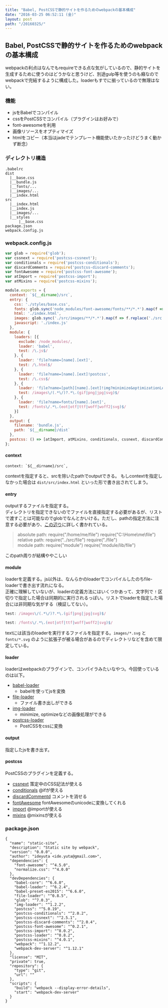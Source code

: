 ```yaml
---
title: "Babel, PostCSSで静的サイトを作るためのwebpackの基本構成"
date: "2016-03-25 06:52:11 (金)"
layout: post
path: "/20160325/"
---
```


## Babel, PostCSSで静的サイトを作るためのwebpackの基本構成

webpackの利点はなんでもrequireできる点な気がしているので、静的サイトを生成するために使うのはどうかなと思うけど、別途gulp等を使うのも癪なのでwebpackで完結するように構成した。loaderもすでに揃っているので無理はない。

### 機能

- jsをBabelでコンパイル
- cssをPostCSSでコンパイル（プラグインはお好みで）
- font-awesomeを利用
- 画像リソースをオプティマイズ
- htmlをコピー（本当はjadeでテンプレート機能使いたかったけどうまく動かず断念）

### ディレクトリ構造

```
.babelrc
dist
  |__base.css
  |__bundle.js
  |__fonts/...
  |__images/...
  |__index.html
src
  |__index.html
  |__index.js
  |__images/...
  |__styles
      |__base.css
package.json
webpack.config.js
```

### webpack.config.js

```js
var glob = require('glob');
var cssnext = require('postcss-cssnext');
var conditionals = require('postcss-conditionals');
var discardComments = require('postcss-discard-comments');
var fontAwesome = require('postcss-font-awesome');
var atImport = require('postcss-import');
var atMixins = require('postcss-mixins');

module.exports = {
  context: `${__dirname}/src`,
  entry: {
    css: './styles/base.css',
    fonts: glob.sync('node_modules/font-awesome/fonts/**/*.*').map(f => f.replace('node_modules/', '')),
    html: './index.html',
    images: glob.sync('./src/images/**/*.*').map(f => f.replace('./src', '.')),
    javascript: './index.js'
  },
  module: {
    loaders: [{
      exclude: /node_modules/,
      loader: 'babel',
      test: /\.js$/
    }, {
      loader: 'file?name=[name].[ext]',
      test: /\.html$/
    }, {
      loader: 'file?name=[name].[ext]!postcss',
      test: /\.css$/
    }, {
      loader: 'file?name=[path][name].[ext]!img?minimize&optimizationLevel=5&progressive=true',
      test: /images\/(.*\/)?.*\.(gif|png|jpg|svg)$/
    }, {
      loader: 'file?name=fonts/[name].[ext]',
      test: /fonts\/.*\.(eot|otf|ttf|woff|woff2|svg)$/
    }]
  },
  output: {
    filename: 'bundle.js',
    path: `${__dirname}/dist`
  },
  postcss: () => [atImport, atMixins, conditionals, cssnext, discardComments, fontAwesome]
};
```

#### context

```
context: `${__dirname}/src`,
```

contextを指定すると、srcを除いたpathでoutputできる。
もしcontextを指定しなかった場合は `dist/src/index.html` といった形で書き出されてしまう。

#### entry

outputするファイルを指定する。  
ディレクトリを指定できないのでファイルを直接指定する必要があるが、リストで渡すことは可能なのでglobでなんとかいける。ただし、pathの指定方法に注意する必要があり、[この辺り](https://webpack.github.io/docs/resolving.html)に詳しく書かれている。

> absolute path: require("/home/me/file") require("C:\Home\me\file")  
  relative path: require("../src/file") require("./file")  
  module path: require("module") require("module/lib/file")

このpath周りが結構ややこしい

#### module

loaderを定義する。js以外は、なんらかのloaderでコンパイルしたのちfile-loaderで書き出す流れになる。  
正確に理解していないが、loaderの定義方法にはいくつかあって、文字列で `!` 区切りで指定した場合は同期的に実行されるっぽい。リストでloaderを指定した場合には非同期な気がする（検証してない）。

```js
test: /images\/(.*\/)?.*\.(gif|png|jpg|svg)$/

test: /fonts\/.*\.(eot|otf|ttf|woff|woff2|svg)$/
```

textには該当のloaderを実行するファイルを指定する。`images/*.svg` と `fonts/*.svg` のように拡張子が被る場合があるのでディレクトリなどを含めて限定している。

#### loader

loaderはwebpackのプラグインで、コンパイラみたいなやつ。今回使っているのは以下。

- [babel-loader](https://github.com/babel/babel-loader)
  * babelを使ってjsを変換
- [file-loader](https://github.com/webpack/file-loader)
  * ファイル書き出しができる
- [img-loader](http://github.com/thetalecrafter/img-loader)
  * minimize, optimizeなどの画像処理ができる
- [postcss-loader](https://github.com/postcss/postcss-loader)
  * PostCSSをcssに変換

#### output

指定したjsを書き出す。

#### postcss

PostCSSのプラグインを定義する。

- [cssnext](https://github.com/MoOx/postcss-cssnext) 策定中のCSS記法が使える
- [conditionals](https://github.com/postcss/postcss-mixins) @ifが使える
- [discardCommentd](https://github.com/ben-eb/postcss-discard-comments) コメントを消せる
- [fontAwesome](https://github.com/dan-gamble/postcss-font-awesome) fontAwesomeのunicodeに変換してくれる
- [import](https://github.com/postcss/postcss-import) @importが使える
- [mixins](https://github.com/postcss/postcss-mixins) @mixinsが使える


### package.json

```
{
  "name": "static-site",
  "description": "Static site by webpack",
  "version": "0.0.0",
  "author": "ideyuta <ide.yuta@gmail.com>",
  "dependencies": {
    "font-awesome": "^4.5.0",
    "normalize.css": "^4.0.0"
  },
  "devDependencies": {
    "babel-core": "^6.6.0",
    "babel-loader": "^6.2.4",
    "babel-preset-es2015": "^6.6.0",
    "file-loader": "^0.8.5",
    "glob": "^7.0.3",
    "img-loader": "^1.2.2",
    "postcss": "^5.0.19",
    "postcss-conditionals": "^2.0.2",
    "postcss-cssnext": "^2.5.1",
    "postcss-discard-comments": "^2.0.4",
    "postcss-font-awesome": "^0.2.1",
    "postcss-import": "^8.0.2",
    "postcss-loader": "^0.8.2",
    "postcss-mixins": "^4.0.1",
    "webpack": "^1.12.2",
    "webpack-dev-server": "^1.12.1"
  },
  "license": "MIT",
  "private": true,
  "repository": {
    "type": "git",
    "url": ""
  },
  "scripts": {
    "build": "webpack --display-error-details",
    "start": "webpack-dev-server"
  }
}
```
